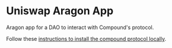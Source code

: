 # Uniswap Aragon App

Aragon app for a DAO to interact with Compound's protocol.

Follow these [instructions to install the compound protocol locally](https://github.com/empowerthedao/compound-aragon-app/tree/master/compound-protocol).

